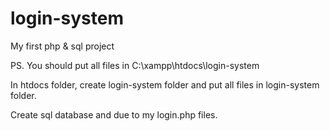 # login-system
My first php &amp; sql project

PS. You should put all files in C:\xampp\htdocs\login-system

In htdocs folder, create login-system folder and put all files in login-system folder.

Create sql database and due to my login.php files.

